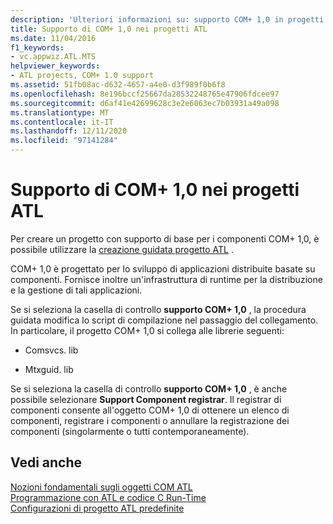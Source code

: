 ```yaml
---
description: 'Ulteriori informazioni su: supporto COM+ 1,0 in progetti ATL'
title: Supporto di COM+ 1,0 nei progetti ATL
ms.date: 11/04/2016
f1_keywords:
- vc.appwiz.ATL.MTS
helpviewer_keywords:
- ATL projects, COM+ 1.0 support
ms.assetid: 51fb08ac-d632-4657-a4e0-d3f989f0b6f8
ms.openlocfilehash: 8e196bccf25667da28532248765e47906fdcee97
ms.sourcegitcommit: d6af41e42699628c3e2e6063ec7b03931a49a098
ms.translationtype: MT
ms.contentlocale: it-IT
ms.lasthandoff: 12/11/2020
ms.locfileid: "97141284"
---
```

# <a name="com-10-support-in-atl-projects"></a>Supporto di COM+ 1,0 nei progetti ATL

Per creare un progetto con supporto di base per i componenti COM+ 1,0, è possibile utilizzare la [creazione guidata progetto ATL](../../atl/reference/creating-an-atl-project.md) .

COM+ 1,0 è progettato per lo sviluppo di applicazioni distribuite basate su componenti. Fornisce inoltre un'infrastruttura di runtime per la distribuzione e la gestione di tali applicazioni.

Se si seleziona la casella di controllo **supporto COM+ 1,0** , la procedura guidata modifica lo script di compilazione nel passaggio del collegamento. In particolare, il progetto COM+ 1,0 si collega alle librerie seguenti:

- Comsvcs. lib

- Mtxguid. lib

Se si seleziona la casella di controllo **supporto COM+ 1,0** , è anche possibile selezionare **Support Component registrar**. Il registrar di componenti consente all'oggetto COM+ 1,0 di ottenere un elenco di componenti, registrare i componenti o annullare la registrazione dei componenti (singolarmente o tutti contemporaneamente).

## <a name="see-also"></a>Vedi anche

[Nozioni fondamentali sugli oggetti COM ATL](../../atl/fundamentals-of-atl-com-objects.md)<br/>
[Programmazione con ATL e codice C Run-Time](../../atl/programming-with-atl-and-c-run-time-code.md)<br/>
[Configurazioni di progetto ATL predefinite](../../atl/reference/default-atl-project-configurations.md)
